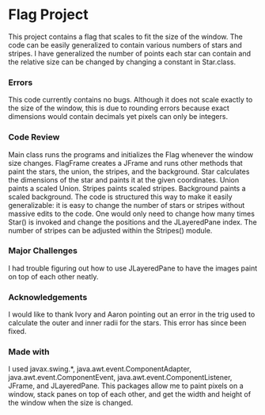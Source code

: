 # Flag Project

This project contains a flag that scales to fit the size of the window. The code can be easily generalized to contain various numbers of stars and stripes. I have generalized the number of points each star can contain and the relative size can be changed by changing a constant in Star.class.
### Errors

This code currently contains no bugs. Although it does not scale exactly to the size of the window, this is due to rounding errors because exact dimensions would contain decimals yet pixels can only be integers.

### Code Review

Main class runs the programs and initializes the Flag whenever the window size changes. FlagFrame creates a JFrame and runs other methods that paint the stars, the union, the stripes, and the background. Star calculates the dimensions of the star and paints it at the given coordinates. Union paints a scaled Union. Stripes paints scaled stripes. Background paints a scaled background. The code is structured this way to make it easily generalizable: it is easy to change the number of stars or stripes without massive edits to the code. One would only need to change how many times Star() is invoked and change the positions and the JLayeredPane index. The number of stripes can be adjusted within the Stripes() module. 
 
### Major Challenges

I had trouble figuring out how to use JLayeredPane to have the images paint on top of each other neatly.

### Acknowledgements

I would like to thank Ivory and Aaron pointing out an error in the trig used to calculate the outer and inner radii for the stars. This error has since been fixed. 

### Made with

I used javax.swing.*, java.awt.event.ComponentAdapter, java.awt.event.ComponentEvent, java.awt.event.ComponentListener, JFrame, and JLayeredPane. This packages allow me to paint pixels on a window, stack panes on top of each other, and get the width and height of the window when the size is changed.
